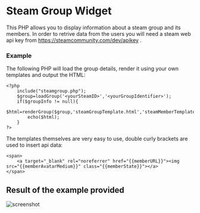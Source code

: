 # Steam Group Widget
This PHP allows you to display information about a steam group and its members. 
In order to retrive data from the users you will need a steam web api key from https://steamcommunity.com/dev/apikey .

### Example
The following PHP will load the group details, render it using your own templates and output the HTML:
```
<?php
	include("steamgroup.php");
	$group=loadGroup('<yourSteamID>','<yourGroupIdentifier>');
	if($groupInfo != null){
		$html=renderGroup($group,'steamGroupTemplate.html','steamMemberTemplate.html');
		echo($html);
	}
?>
```
The templates themselves are very easy to use, double curly brackets are used to insert api data:
```
<span>
	<a target="_blank" rel="noreferrer" href="{{memberURL}}"><img src="{{memberAvatarMedium}}" class="{{memberState}}"></a>
</span>
```


## Result of the example provided
![screenshot](http://i.imgur.com/DrfsYTu.png)
